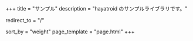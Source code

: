 +++
title = "サンプル"
description = "hayatroid のサンプルライブラリです。"

redirect_to = "/"

sort_by = "weight"
page_template = "page.html"
+++